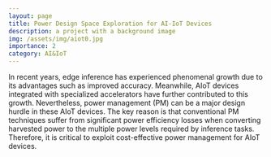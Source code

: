 ```yaml
---
layout: page
title: Power Design Space Exploration for AI-IoT Devices
description: a project with a background image
img: /assets/img/aiot0.jpg
importance: 2
category: AI&IoT
---
```

In recent years, edge inference has experienced phenomenal growth due to its advantages such as improved accuracy. Meanwhile, AIoT devices integrated with specialized accelerators have further contributed to this growth. Nevertheless, power management (PM) can be a major design hurdle in these AIoT devices. The key reason is that conventional PM techniques suffer from significant power efficiency losses when converting harvested power to the multiple power levels required by inference tasks. Therefore, it is critical to exploit cost-effective power management for AIoT devices. 

<!-- <div class="row">
    <div class="col-sm mt-3 mt-md-0">
        <img class="img-fluid rounded z-depth-1" src="{{ '/assets/img/1.jpg' | relative_url }}" alt="" title="example image"/>
    </div>
    <div class="col-sm mt-3 mt-md-0">
        <img class="img-fluid rounded z-depth-1" src="{{ '/assets/img/3.jpg' | relative_url }}" alt="" title="example image"/>
    </div>
    <div class="col-sm mt-3 mt-md-0">
        <img class="img-fluid rounded z-depth-1" src="{{ '/assets/img/5.jpg' | relative_url }}" alt="" title="example image"/>
    </div>
</div>
<div class="caption">
    Power-oriented attacks: On the left, Elusive Power Peak (EPP). Middle, Power Grab (PG). On the right, Denial of Power and Energy (DOPE).
</div>
<div class="row">
    <div class="col-sm mt-3 mt-md-0">
        <img class="img-fluid rounded z-depth-1" src="{{ '/assets/img/50.jpg' | relative_url }}" alt="" title="example image"/>
    </div>
</div>
<div class="caption">
    Cross-layer power management for highly-availabile and highly-scalable data centers.
</div> -->

